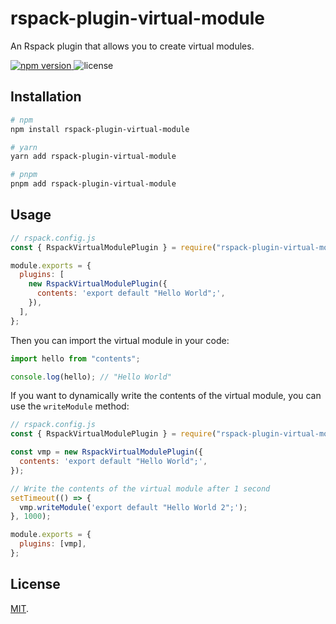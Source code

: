 # rspack-plugin-virtual-module

An Rspack plugin that allows you to create virtual modules.

<p>
  <a href="https://npmjs.com/package/rspack-plugin-virtual-module">
   <img src="https://img.shields.io/npm/v/rspack-plugin-virtual-module?style=flat-square&colorA=564341&colorB=EDED91" alt="npm version" />
  </a>
  <img src="https://img.shields.io/badge/License-MIT-blue.svg?style=flat-square&colorA=564341&colorB=EDED91" alt="license" />
</p>

## Installation

```bash
# npm
npm install rspack-plugin-virtual-module

# yarn
yarn add rspack-plugin-virtual-module

# pnpm
pnpm add rspack-plugin-virtual-module
```

## Usage

```js
// rspack.config.js
const { RspackVirtualModulePlugin } = require("rspack-plugin-virtual-module");

module.exports = {
  plugins: [
    new RspackVirtualModulePlugin({
      contents: 'export default "Hello World";',
    }),
  ],
};
```

Then you can import the virtual module in your code:

```js
import hello from "contents";

console.log(hello); // "Hello World"
```

If you want to dynamically write the contents of the virtual module, you can use the `writeModule` method:

```js
// rspack.config.js
const { RspackVirtualModulePlugin } = require("rspack-plugin-virtual-module");

const vmp = new RspackVirtualModulePlugin({
  contents: 'export default "Hello World";',
});

// Write the contents of the virtual module after 1 second
setTimeout(() => {
  vmp.writeModule('export default "Hello World 2";');
}, 1000);

module.exports = {
  plugins: [vmp],
};
```

## License

[MIT](./LICENSE).
